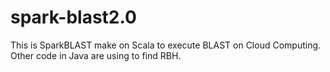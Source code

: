 # spark-blast2.0
This is SparkBLAST make on Scala to execute BLAST on Cloud Computing.
Other code in Java are using to find RBH.
